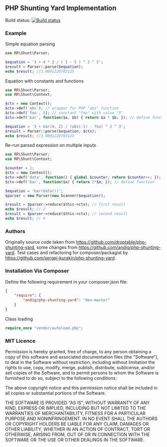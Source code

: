 ## PHP Shunting Yard Implementation

Build status: [![Build status](https://travis-ci.org/andig/php-shunting-yard.png)](https://travis-ci.org/andig/php-shunting-yard)

### Example

Simple equation parsing
```php
use RR\Shunt\Parser;

$equation = '3 + 4 * 2 / ( 1 - 5 ) ^ 2 ^ 3';
$result = Parser::parse($equation);
echo $result; //3.0001220703125
```

Equation with constants and functions
```php
use RR\Shunt\Parser;
use RR\Shunt\Context;

$ctx = new Context();
$ctx->def('abs'); // wrapper for PHP "abs" function
$ctx->def('foo', 5); // constant "foo" with value "5"
$ctx->def('bar', function($a, $b) { return $a * $b; }); // define function

$equation = '3 + bar(4, 2) / (abs(-1) - foo) ^ 2 ^ 3';
$result = Parser::parse($equation, $ctx);
echo $result; //3.0001220703125
```
Re-run parsed expression on multiple inputs
```php
use RR\Shunt\Parser;
use RR\Shunt\Context;

$counter = 1;
$ctx = new Context();
$ctx->def('data', function() { global $counter; return $counter++; }); // define function
$ctx->def('bar', function($a) { return 2*$a; }); // define function

$equation = 'bar(data())';
$parser = new Parser(new Scanner($equation));

$result = $parser->reduce($this->ctx); // first result
echo $result; // 2
$result = $parser->reduce($this->ctx); // second result
echo $result; // 4
```

### Authors

Originally source code taken from https://github.com/droptable/php-shunting-yard, some changes from https://github.com/andig/php-shunting-yard. 
Test cases and refactoring for composer/packagist by https://github.com/sergej-kurakin/php-shunting-yard.

### Installation Via Composer

Define the following requirement in your composer.json file:

```json
{
    "require": {
        "andig/php-shunting-yard": "dev-master"
    }
}
```

Class loading

```php
require_once "vendor/autoload.php";
```


### MIT Licence

Permission is hereby granted, free of charge, to any person obtaining a copy of this software and associated documentation files (the "Software"), to deal in the Software without restriction, including without limitation the rights to use, copy, modify, merge, publish, distribute, sublicense, and/or sell copies of the Software, and to permit persons to whom the Software is furnished to do so, subject to the following conditions:

The above copyright notice and this permission notice shall be included in all copies or substantial portions of the Software.

THE SOFTWARE IS PROVIDED "AS IS", WITHOUT WARRANTY OF ANY KIND, EXPRESS OR IMPLIED, INCLUDING BUT NOT LIMITED TO THE WARRANTIES OF MERCHANTABILITY, FITNESS FOR A PARTICULAR PURPOSE AND NONINFRINGEMENT. IN NO EVENT SHALL THE AUTHORS OR COPYRIGHT HOLDERS BE LIABLE FOR ANY CLAIM, DAMAGES OR OTHER LIABILITY, WHETHER IN AN ACTION OF CONTRACT, TORT OR OTHERWISE, ARISING FROM, OUT OF OR IN CONNECTION WITH THE SOFTWARE OR THE USE OR OTHER DEALINGS IN THE SOFTWARE.